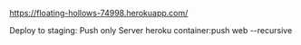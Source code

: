 https://floating-hollows-74998.herokuapp.com/


Deploy to staging: 
Push only Server
heroku container:push web --recursive